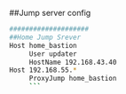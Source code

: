 ##Jump server config
```bash
####################
##Home Jump Srever
Host home_bastion
     User updater
     HostName 192.168.43.40
Host 192.168.55.* 
     ProxyJump home_bastion
     ```
